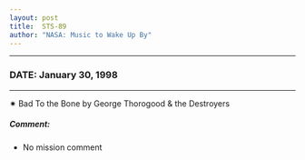 ```yaml
---
layout: post
title:  STS-89
author: "NASA: Music to Wake Up By"
---
```


----
### DATE: January 30, 1998
----
✷ Bad To the Bone by George Thorogood & the Destroyers

##### Comment:
* No mission comment

